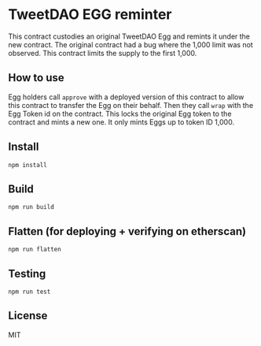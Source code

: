 # TweetDAO EGG reminter

This contract custodies an original TweetDAO Egg and remints it under the new contract. The original contract had a bug where the 1,000 limit was not observed. This contract limits the supply to the first 1,000.

## How to use

Egg holders call `approve` with a deployed version of this contract to allow this contract to transfer the Egg on their behalf. Then they call `wrap` with the Egg Token id on the contract. This locks the original Egg token to the contract and mints a new one. It only mints Eggs up to token ID 1,000.

## Install

`npm install`

## Build

`npm run build`

## Flatten (for deploying + verifying on etherscan)

`npm run flatten`

## Testing

`npm run test`

## License

MIT
